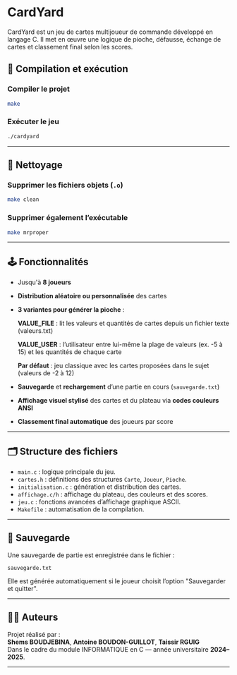 # CardYard

CardYard est un jeu de cartes multijoueur de commande développé en langage C. Il met en œuvre une logique de pioche, défausse, échange de cartes et classement final selon les scores.

## 🔧 Compilation et exécution

### Compiler le projet

```bash
make
```

### Exécuter le jeu

```bash
./cardyard
```

---

## 🧹 Nettoyage

### Supprimer les fichiers objets (`.o`)

```bash
make clean
```

### Supprimer également l’exécutable

```bash
make mrproper
```

---

## 🕹️ Fonctionnalités

- Jusqu'à **8 joueurs**
- **Distribution aléatoire ou personnalisée** des cartes
- **3 variantes pour générer la pioche** :

  **VALUE_FILE** : lit les valeurs et quantités de cartes depuis un fichier texte (valeurs.txt)

  **VALUE_USER** : l’utilisateur entre lui-même la plage de valeurs (ex. -5 à 15) et les quantités de chaque carte

  **Par défaut** : jeu classique avec les cartes proposées dans le sujet (valeurs de -2 à 12)

- **Sauvegarde** et **rechargement** d’une partie en cours (`sauvegarde.txt`)
- **Affichage visuel stylisé** des cartes et du plateau via **codes couleurs ANSI**
- **Classement final automatique** des joueurs par score

---

## 🗂️ Structure des fichiers

- `main.c` : logique principale du jeu.
- `cartes.h` : définitions des structures `Carte`, `Joueur`, `Pioche`.
- `initialisation.c` : génération et distribution des cartes.
- `affichage.c/h` : affichage du plateau, des couleurs et des scores.
- `jeu.c` : fonctions avancées d’affichage graphique ASCII.
- `Makefile` : automatisation de la compilation.

---

## 💾 Sauvegarde

Une sauvegarde de partie est enregistrée dans le fichier :

```
sauvegarde.txt
```

Elle est générée automatiquement si le joueur choisit l’option "Sauvegarder et quitter".

---

## 👨‍💻 Auteurs

Projet réalisé par :  
**Shems BOUDJEBINA**, **Antoine BOUDON-GUILLOT**, **Taissir RGUIG**  
Dans le cadre du module INFORMATIQUE en C — année universitaire **2024–2025**.

---

